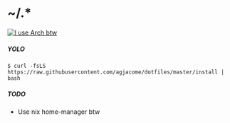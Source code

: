 # ~/.*

[![I use Arch btw](https://i.kym-cdn.com/photos/images/original/002/243/369/466.png)](https://knowyourmeme.com/memes/btw-i-use-arch)

##### YOLO

```
$ curl -fsLS https://raw.githubusercontent.com/agjacome/dotfiles/master/install | bash
```

##### TODO

- Use nix home-manager btw
